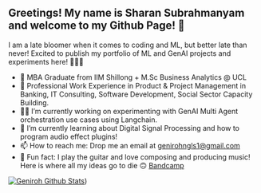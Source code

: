 <!-- Basic Bio Information -->

## Greetings! My name is Sharan Subrahmanyam and welcome to my Github Page! 🌌

I am a late bloomer when it comes to coding and ML, but better late than never! 
Excited to publish my portfolio of ML and GenAI projects and experiments here! 😬😬😬


- 👾 MBA Graduate from IIM Shillong + M.Sc Business Analytics @ UCL
- 🤖 Professional Work Experience in Product & Project Management in Banking, IT Consulting, Software Development, Social Sector Capacity Building.
- 🏋🏻 I’m currently working on experimenting with GenAI Multi Agent orchestration use cases using Langchain.
- 🌱 I’m currently learning about Digital Signal Processing and how to program audio effect plugins!
- 📫 How to reach me: Drop me an email at genirohngls1@gmail.com
- 🔋 Fun fact: I play the guitar and love composing and producing music! Here is where all my ideas go to die 🙃 [Bandcamp](https://geniroh.bandcamp.com/)

[![Geniroh Github Stats](https://github-readme-stats.vercel.app/api?username=Geniroh-ai&count_private=true&show_icons=true&theme=dark&hide_rank=false)](https://github.com/anuraghazra/github-readme-stats))
